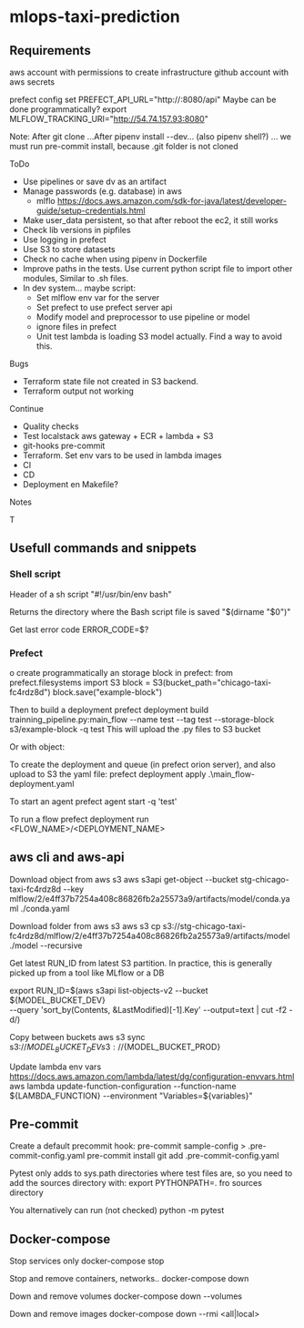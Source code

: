 # mlops-taxi-prediction


## Requirements
aws account with permissions to create infrastructure
github account with aws secrets



prefect config set PREFECT_API_URL="http://<external-ip>:8080/api" Maybe can be done programmatically?
export MLFLOW_TRACKING_URI="http://54.74.157.93:8080"

Note:
After git clone
...After pipenv install --dev... (also pipenv shell?)
... we must run pre-commit install, because .git folder is not cloned


ToDo

- Use pipelines or save dv as an artifact
- Manage passwords (e.g. database) in aws
  - mlflo https://docs.aws.amazon.com/sdk-for-java/latest/developer-guide/setup-credentials.html
- Make user_data persistent, so that after reboot the ec2, it still works
- Check lib versions in pipfiles
- Use logging in prefect
- Use S3 to store datasets
- Check no cache when using pipenv in Dockerfile
- Improve paths in the tests. Use current python script file to import other modules,
  Similar to .sh files.
- In dev system... maybe script:
  - Set mlflow env var for the server
  - Set prefect to use prefect server api
  - Modify model and preprocessor to use pipeline or model
  - ignore files in prefect
  - Unit test lambda is loading S3 model actually. Find a way to avoid this.

Bugs
- Terraform state file not created in S3 backend.
- Terraform output not working


Continue

- Quality checks
- Test localstack aws gateway + ECR + lambda + S3
- git-hooks pre-commit
- Terraform. Set env vars to be used in lambda images
- CI
- CD
- Deployment en Makefile?

Notes

T

## Usefull commands and snippets

### Shell script

Header of a sh script
"#!/usr/bin/env bash"

Returns the directory where the Bash script file is saved
"$(dirname "$0")"

Get last error code
ERROR_CODE=$?

### Prefect
o create programmatically an storage block in prefect:
from prefect.filesystems import S3
block = S3(bucket_path="chicago-taxi-fc4rdz8d")
block.save("example-block")

Then to build a deployment
prefect deployment build trainning_pipeline.py:main_flow --name test --tag test --storage-block s3/example-block -q test
This will upload the .py files to S3 bucket

Or with object:

To create the deployment and queue (in prefect orion server), and also upload to S3 the yaml file:
prefect deployment apply .\main_flow-deployment.yaml

To start an agent
prefect agent start -q 'test'

To run a flow
prefect deployment run <FLOW_NAME>/<DEPLOYMENT_NAME>

## aws cli and aws-api

Download object from aws s3
aws s3api get-object --bucket stg-chicago-taxi-fc4rdz8d --key mlflow/2/e4ff37b7254a408c86826fb2a25573a9/artifacts/model/conda.yaml ./conda.yaml

Download folder from aws s3
aws s3 cp s3://stg-chicago-taxi-fc4rdz8d/mlflow/2/e4ff37b7254a408c86826fb2a25573a9/artifacts/model ./model --recursive

Get latest RUN_ID from latest S3 partition. In practice, this is generally picked up from a tool like MLflow or a DB

export RUN_ID=$(aws s3api list-objects-v2 --bucket ${MODEL_BUCKET_DEV} \
--query 'sort_by(Contents, &LastModified)[-1].Key' --output=text | cut -f2 -d/)

Copy between buckets
aws s3 sync s3://${MODEL_BUCKET_DEV} s3://${MODEL_BUCKET_PROD}

Update lambda env vars
https://docs.aws.amazon.com/lambda/latest/dg/configuration-envvars.html
aws lambda update-function-configuration --function-name ${LAMBDA_FUNCTION} --environment "Variables=${variables}"


## Pre-commit

Create a default precommit hook:
  pre-commit sample-config > .pre-commit-config.yaml
  pre-commit install
  git add .pre-commit-config.yaml

Pytest only adds to sys.path directories where test files are, so you need to add the sources directory with:
export PYTHONPATH=. fro sources directory

You alternatively can run (not checked)
python -m pytest

## Docker-compose
Stop services only
docker-compose stop

Stop and remove containers, networks..
docker-compose down

Down and remove volumes
docker-compose down --volumes

Down and remove images
docker-compose down --rmi <all|local>
